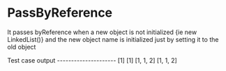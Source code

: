 # PassByReference 
It passes byReference when a new object is not initialized {ie new LinkedList()} and the new object name is initialized just by setting it to the old object

Test case output ---------------------
[1]
[1]
[1, 1, 2]
[1, 1, 2]
